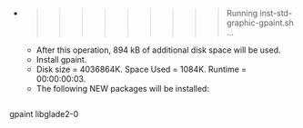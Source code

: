 * >>>>>>>>> Running inst-std-graphic-gpaint.sh ...
  * After this operation, 894 kB of additional disk space will be used.
  * Install gpaint.
  * Disk size = 4036864K. Space Used = 1084K. Runtime = 00:00:00:03.
  * The following NEW packages will be installed:
  ```bash
gpaint libglade2-0
  ```
